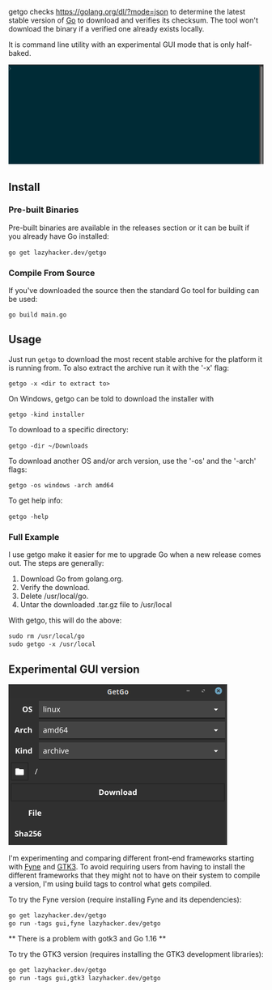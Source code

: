 getgo checks https://golang.org/dl/?mode=json to determine the latest
stable version of [Go](https://golang.org) to download and verifies its
checksum.  The tool won't download the binary if a verified one already exists
locally.

It is command line utility with an experimental GUI mode that is only
half-baked.

![animemated screenshot](getgo.gif)

## Install

### Pre-built Binaries

Pre-built binaries are available in the releases section or it can be built if
you already have Go installed:

`go get lazyhacker.dev/getgo`

### Compile From Source

If you've downloaded the source then the standard Go tool for building can be
used:

```
go build main.go
```

## Usage

Just run `getgo` to download the most recent stable archive for the platform it
is running from.  To also extract the archive run it with the '-x' flag:

```
getgo -x <dir to extract to>
```
On Windows, getgo can be told to download the installer with

```
getgo -kind installer
```

To download to a specific directory:

`getgo -dir ~/Downloads`

To download another OS and/or arch version, use the '-os' and the '-arch' flags:

```
getgo -os windows -arch amd64
```

To get help info:

`getgo -help`

### Full Example

I use getgo make it easier for me to upgrade Go when a new release comes out.
The steps are generally:

1. Download Go from golang.org.
1. Verify the download.
1. Delete /usr/local/go.
1. Untar the downloaded .tar.gz file to /usr/local

With getgo, this will do the above:

```
sudo rm /usr/local/go
sudo getgo -x /usr/local
```

## Experimental GUI version

![gui screenshot](getgo-gui.png)


I'm experimenting and comparing different front-end frameworks starting with
[Fyne](https://fyne.io) and [GTK3](https://github.com/gotk3/gotk3).  To avoid
requiring users from having to install the different frameworks that they might
not to have on their system to compile a version, I'm using build tags to
control what gets compiled.

To try the Fyne version (require installing Fyne and its dependencies):

```
go get lazyhacker.dev/getgo
go run -tags gui,fyne lazyhacker.dev/getgo

```

** There is a problem with gotk3 and Go 1.16 **

To try the GTK3 version (requires installing the GTK3 development libraries):

```
go get lazyhacker.dev/getgo
go run -tags gui,gtk3 lazyhacker.dev/getgo

```

